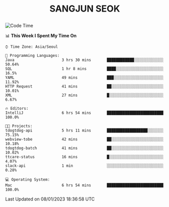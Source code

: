 <h1>
 <p align="center">
   SANGJUN SEOK
 </p>
</h1>

<!--START_SECTION:waka-->
![Code Time](http://img.shields.io/badge/Code%20Time-2%2C139%20hrs%2028%20mins-blue)

📊 **This Week I Spent My Time On** 

```text
⌚︎ Time Zone: Asia/Seoul

💬 Programming Languages: 
Java                     3 hrs 30 mins       ████████████░░░░░░░░░░░░░   50.64% 
SQL                      1 hr 8 mins         ████░░░░░░░░░░░░░░░░░░░░░   16.5% 
YAML                     49 mins             ███░░░░░░░░░░░░░░░░░░░░░░   11.92% 
HTTP Request             41 mins             ██░░░░░░░░░░░░░░░░░░░░░░░   10.01% 
XML                      27 mins             █░░░░░░░░░░░░░░░░░░░░░░░░   6.67%

🔥 Editors: 
IntelliJ                 6 hrs 54 mins       █████████████████████████   100.0%

🐱‍💻 Projects: 
tdogtdog-api             5 hrs 11 mins       ██████████████████░░░░░░░   75.15% 
webview-tobe             42 mins             ██░░░░░░░░░░░░░░░░░░░░░░░   10.18% 
tdogtdog-batch           41 mins             ██░░░░░░░░░░░░░░░░░░░░░░░   10.02% 
ttcare-status            16 mins             █░░░░░░░░░░░░░░░░░░░░░░░░   4.07% 
slack-api                1 min               ░░░░░░░░░░░░░░░░░░░░░░░░░   0.28%

💻 Operating System: 
Mac                      6 hrs 54 mins       █████████████████████████   100.0%

```


 Last Updated on 08/01/2023 18:36:58 UTC
<!--END_SECTION:waka-->
